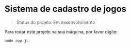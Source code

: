 # Sistema de cadastro de jogos #

> Status do projeto: Em desenvolvimento

Para rodar este projeto na sua máquina, por favor digite:

```
node app.js
```
